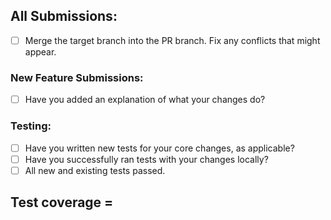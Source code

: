 ## All Submissions:

* [ ] Merge the target branch into the PR branch. Fix any conflicts that might appear.

### New Feature Submissions:

* [ ] Have you added an explanation of what your changes do?

### Testing:

* [ ] Have you written new tests for your core changes, as applicable?
* [ ] Have you successfully ran tests with your changes locally?
* [ ] All new and existing tests passed.

**Test coverage** =
----------------------------------------------------------
